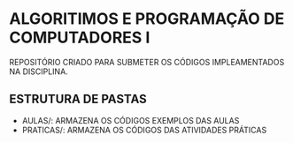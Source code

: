 # ALGORITIMOS E PROGRAMAÇÃO DE COMPUTADORES I 

REPOSITÓRIO CRIADO PARA SUBMETER OS CÓDIGOS IMPLEAMENTADOS NA DISCIPLINA.

## ESTRUTURA DE PASTAS

* AULAS/: ARMAZENA OS CÓDIGOS EXEMPLOS DAS AULAS
* PRATICAS/: ARMAZENA OS CÓDIGOS DAS ATIVIDADES PRÁTICAS
